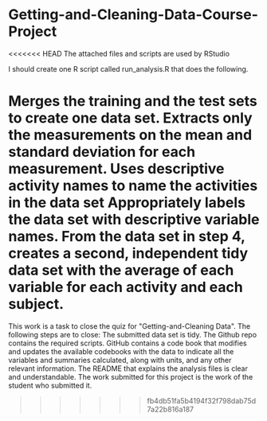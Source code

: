 # Getting-and-Cleaning-Data-Course-Project
<<<<<<< HEAD
The attached files and scripts are used by RStudio

I should create one R script called run_analysis.R that does the following.

Merges the training and the test sets to create one data set.
Extracts only the measurements on the mean and standard deviation for each measurement.
Uses descriptive activity names to name the activities in the data set
Appropriately labels the data set with descriptive variable names.
From the data set in step 4, creates a second, independent tidy data set with the average of each variable for each activity and each subject.
=======
This work is a task to close the quiz for "Getting-and-Cleaning Data". 
The following steps are to close:
  The submitted data set is tidy.
  The Github repo contains the required scripts.
  GitHub contains a code book that modifies and updates the available codebooks with the data to indicate all the variables and summaries   calculated, along with units, and any other relevant information.
  The README that explains the analysis files is clear and understandable.
  The work submitted for this project is the work of the student who submitted it.
>>>>>>> fb4db51fa5b4194f32f798dab75d7a22b816a187
